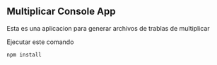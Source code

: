 ## Multiplicar Console App

Esta es una aplicacion para generar archivos de trablas de multiplicar

Ejecutar este comando

```
npm install

```